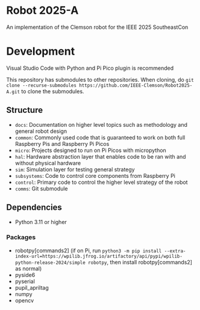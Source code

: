 # Robot 2025-A
An implementation of the Clemson robot for the IEEE 2025 SoutheastCon
# Development
Visual Studio Code with Python and Pi Pico plugin is recommended

This repository has submodules to other repositories.
When cloning, do `git clone --recurse-submodules https://github.com/IEEE-Clemson/Robot2025-A.git` to clone the submodules.
## Structure
* `docs`: Documentation on higher level topics such as methodology and general robot design
* `common`: Commonly used code that is guaranteed to work on both full Raspberry Pis and Raspberry Pi Picos
* `micro`: Projects designed to run on Pi Picos with micropython
* `hal`: Hardware abstraction layer that enables code to be ran with and without physical hardware
* `sim`: Simulation layer for testing general strategy
* `subsystems`: Code to control core components from Raspberry Pi
* `control`: Primary code to control the higher level strategy of the robot
* `comms`: Git submodule
## Dependencies
* Python 3.11 or higher
### Packages
* robotpy\[commands2\] (if on Pi, run `python3 -m pip install --extra-index-url=https://wpilib.jfrog.io/artifactory/api/pypi/wpilib-python-release-2024/simple robotpy`, then install robotpy\[commands2\] as normal)
* pyside6
* pyserial
* pupil_apriltag
* numpy
* opencv
